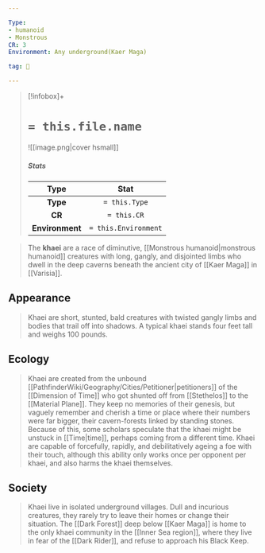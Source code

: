 ```yaml
---

Type:
- humanoid
- Monstrous
CR: 3
Environment: Any underground(Kaer Maga)

tag: 👹

---
```


> [!infobox]+
> #  `= this.file.name`
> ![[image.png|cover hsmall]]
> ##### Stats
> Type | Stat |
> :---:|:---:|
> **Type** | `= this.Type` |
> **CR** | `= this.CR` |
> **Environment** | `= this.Environment` |



> The **khaei** are a race of diminutive, [[Monstrous humanoid|monstrous humanoid]] creatures with long, gangly, and disjointed limbs who dwell in the deep caverns beneath the ancient city of [[Kaer Maga]] in [[Varisia]].



## Appearance

> Khaei are short, stunted, bald creatures with twisted gangly limbs and bodies that trail off into shadows. A typical khaei stands four feet tall and weighs 100 pounds.


## Ecology

> Khaei are created from the unbound [[PathfinderWiki/Geography/Cities/Petitioner|petitioners]] of the [[Dimension of Time]] who got shunted off from [[Stethelos]] to the [[Material Plane]]. They keep no memories of their genesis, but vaguely remember and cherish a time or place where their numbers were far bigger, their cavern-forests linked by standing stones. Because of this, some scholars speculate that the khaei might be unstuck in [[Time|time]], perhaps coming from a different time.
> Khaei are capable of forcefully, rapidly, and debilitatively ageing a foe with their touch, although this ability only works once per opponent per khaei, and also harms the khaei themselves.


## Society

> Khaei live in isolated underground villages. Dull and incurious creatures, they rarely try to leave their homes or change their situation. The [[Dark Forest]] deep below [[Kaer Maga]] is home to the only khaei community in the [[Inner Sea region]], where they live in fear of the [[Dark Rider]], and refuse to approach his Black Keep.







